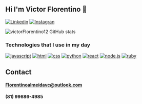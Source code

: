 ## Hi I'm Victor Florentino 👋
[![Linkedin](https://img.shields.io/badge/LinkedIn-0077B5?style=for-the-badge&logo=linkedin&logoColor=white)](https://www.linkedin.com/in/victor-florentino-06a462196/)
[![Instagran](https://img.shields.io/badge/Instagram-E4405F?style=for-the-badge&logo=instagram&logoColor=white)](https://www.instagram.com/victorflorentino52/?next=%2F)

![victorFlorentino12 GitHub stats](https://github-readme-stats.vercel.app/api?username=victorFlorentino12&show_icons=true&theme=radical)

### Technologies that I use in my day

[![javascript](https://img.shields.io/badge/JavaScript-F7DF1E?style=for-the-badge&logo=javascript&logoColor=black)]()
[![html](https://img.shields.io/badge/HTML5-E34F26?style=for-the-badge&logo=html5&logoColor=white)]()
[![css](https://img.shields.io/badge/CSS3-1572B6?style=for-the-badge&logo=css3&logoColor=white)]()
[![python](	https://img.shields.io/badge/Python-14354C?style=for-the-badge&logo=python&logoColor=white)]()
[![react](https://img.shields.io/badge/React-20232A?style=for-the-badge&logo=react&logoColor=61DAFB)]()
[![node.js](https://img.shields.io/badge/Node.js-43853D?style=for-the-badge&logo=node.js&logoColor=white)]()
[![ruby](https://img.shields.io/badge/Ruby-CC342D?style=for-the-badge&logo=ruby&logoColor=white)]()

## Contact
#### Florentinoalmeidavc@outlook.com
#### (81) 99686-4985
